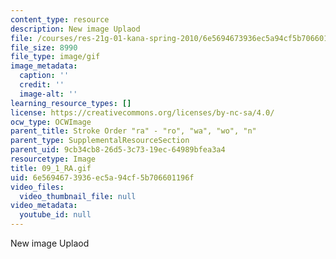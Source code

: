 ```yaml
---
content_type: resource
description: New image Uplaod
file: /courses/res-21g-01-kana-spring-2010/6e5694673936ec5a94cf5b706601196f_09_1_RA.gif
file_size: 8990
file_type: image/gif
image_metadata:
  caption: ''
  credit: ''
  image-alt: ''
learning_resource_types: []
license: https://creativecommons.org/licenses/by-nc-sa/4.0/
ocw_type: OCWImage
parent_title: Stroke Order "ra" - "ro", "wa", "wo", "n"
parent_type: SupplementalResourceSection
parent_uid: 9cb34cb8-26d5-3c73-19ec-64989bfea3a4
resourcetype: Image
title: 09_1_RA.gif
uid: 6e569467-3936-ec5a-94cf-5b706601196f
video_files:
  video_thumbnail_file: null
video_metadata:
  youtube_id: null
---
```

New image Uplaod